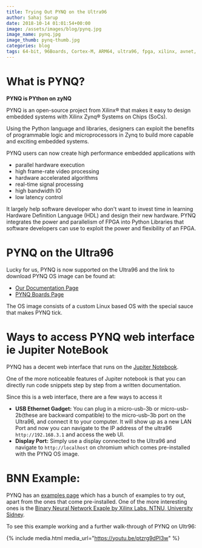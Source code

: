 ```yaml
---
title: Trying Out PYNQ on the Ultra96
author: Sahaj Sarup
date: 2018-10-14 01:01:54+00:00
image: /assets/images/blog/pynq.jpg
image_name: pynq.jpg
image_thumb: pynq-thumb.jpg
categories: blog
tags: 64-bit, 96Boards, Cortex-M, ARM64, ultra96, fpga, xilinx, avnet, python, fpga
---
```


# What is PYNQ?
**PYNQ is PYthon on zyNQ**

PYNQ is an open-source project from Xilinx® that makes it easy to design embedded systems with Xilinx Zynq® Systems on Chips (SoCs).

Using the Python language and libraries, designers can exploit the benefits of programmable logic and microprocessors in Zynq to build more capable and exciting embedded systems.

PYNQ users can now create high performance embedded applications with
- parallel hardware execution
- high frame-rate video processing
- hardware accelerated algorithms
- real-time signal processing
- high bandwidth IO
- low latency control

It largely help software developer who don't want to invest time in learning Hardware Definition Language (HDL) and design their new hardware. PYNQ integrates  the power and parallelism of FPGA into Python Libraries that software developers can use to exploit the power and flexibility of an FPGA.

# PYNQ on the Ultra96

Lucky for us, PYNQ is now supported on the Ultra96 and the link to download PYNQ OS image can be found at:
- [Our Documentation Page](https://www.96boards.org/documentation/consumer/ultra96/downloads/)
- [PYNQ Boards Page](http://www.pynq.io/board)

The OS image consists of a custom Linux based OS with the special sauce that makes PYNQ tick.

# Ways to access PYNQ web interface ie Jupiter NoteBook

PYNQ has a decent web interface that runs on the [Jupiter Notebook](http://jupyter.org/).

One of the more noticeable features of Jupiter notebook is that you can directly run code snippets step by step from a written documentation.

Since this is a web interface, there are a few ways to access it
- **USB Ethernet Gadget:** You can plug in a micro-usb-3b or micro-usb-2b(these are backward compatible) to the micro-usb-3b port on the Ultra96, and connect it to your computer. It will show up as a new LAN Port and now you can navigate to the IP address of the ultra96 ```http://192.168.3.1``` and access the web UI.
- **Display Port:** Simply use a display connected to the Ultra96 and navigate to ```http://localhost``` on chromium which comes pre-installed with the PYNQ OS image.

# BNN Example:

PYNQ has an [examples page](http://pynq.io/examples.html) which has a bunch of examples to try out, apart from the ones that come pre-installed. One of the more interesting ones is the [Binary Neural Network Exaple by Xilinx Labs, NTNU, University Sidney](https://github.com/Xilinx/BNN-PYNQ/).

To see this example working and a further walk-through of PYNQ on Ultr96:

{% include media.html media_url="https://youtu.be/ptzrg9dPI3w" %}

